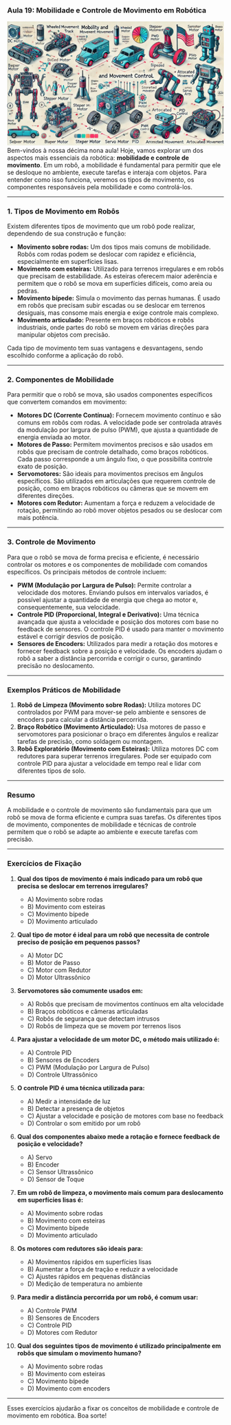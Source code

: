### Aula 19: Mobilidade e Controle de Movimento em Robótica
![](./assets/19.jpeg)
Bem-vindos à nossa décima nona aula! Hoje, vamos explorar um dos aspectos mais essenciais da robótica: **mobilidade e controle de movimento**. Em um robô, a mobilidade é fundamental para permitir que ele se desloque no ambiente, execute tarefas e interaja com objetos. Para entender como isso funciona, veremos os tipos de movimento, os componentes responsáveis pela mobilidade e como controlá-los.

---

### 1. Tipos de Movimento em Robôs

Existem diferentes tipos de movimento que um robô pode realizar, dependendo de sua construção e função:

- **Movimento sobre rodas:** Um dos tipos mais comuns de mobilidade. Robôs com rodas podem se deslocar com rapidez e eficiência, especialmente em superfícies lisas.
- **Movimento com esteiras:** Utilizado para terrenos irregulares e em robôs que precisam de estabilidade. As esteiras oferecem maior aderência e permitem que o robô se mova em superfícies difíceis, como areia ou pedras.
- **Movimento bípede:** Simula o movimento das pernas humanas. É usado em robôs que precisam subir escadas ou se deslocar em terrenos desiguais, mas consome mais energia e exige controle mais complexo.
- **Movimento articulado:** Presente em braços robóticos e robôs industriais, onde partes do robô se movem em várias direções para manipular objetos com precisão.

Cada tipo de movimento tem suas vantagens e desvantagens, sendo escolhido conforme a aplicação do robô.

---

### 2. Componentes de Mobilidade

Para permitir que o robô se mova, são usados componentes específicos que convertem comandos em movimento:

- **Motores DC (Corrente Contínua):** Fornecem movimento contínuo e são comuns em robôs com rodas. A velocidade pode ser controlada através da modulação por largura de pulso (PWM), que ajusta a quantidade de energia enviada ao motor.
- **Motores de Passo:** Permitem movimentos precisos e são usados em robôs que precisam de controle detalhado, como braços robóticos. Cada passo corresponde a um ângulo fixo, o que possibilita controle exato de posição.
- **Servomotores:** São ideais para movimentos precisos em ângulos específicos. São utilizados em articulações que requerem controle de posição, como em braços robóticos ou câmeras que se movem em diferentes direções.
- **Motores com Redutor:** Aumentam a força e reduzem a velocidade de rotação, permitindo ao robô mover objetos pesados ou se deslocar com mais potência.

---

### 3. Controle de Movimento

Para que o robô se mova de forma precisa e eficiente, é necessário controlar os motores e os componentes de mobilidade com comandos específicos. Os principais métodos de controle incluem:

- **PWM (Modulação por Largura de Pulso):** Permite controlar a velocidade dos motores. Enviando pulsos em intervalos variados, é possível ajustar a quantidade de energia que chega ao motor e, consequentemente, sua velocidade.
- **Controle PID (Proporcional, Integral e Derivativo):** Uma técnica avançada que ajusta a velocidade e posição dos motores com base no feedback de sensores. O controle PID é usado para manter o movimento estável e corrigir desvios de posição.
- **Sensores de Encoders:** Utilizados para medir a rotação dos motores e fornecer feedback sobre a posição e velocidade. Os encoders ajudam o robô a saber a distância percorrida e corrigir o curso, garantindo precisão no deslocamento.

---

### Exemplos Práticos de Mobilidade

1. **Robô de Limpeza (Movimento sobre Rodas):** Utiliza motores DC controlados por PWM para mover-se pelo ambiente e sensores de encoders para calcular a distância percorrida.
2. **Braço Robótico (Movimento Articulado):** Usa motores de passo e servomotores para posicionar o braço em diferentes ângulos e realizar tarefas de precisão, como soldagem ou montagem.
3. **Robô Exploratório (Movimento com Esteiras):** Utiliza motores DC com redutores para superar terrenos irregulares. Pode ser equipado com controle PID para ajustar a velocidade em tempo real e lidar com diferentes tipos de solo.

---

### Resumo

A mobilidade e o controle de movimento são fundamentais para que um robô se mova de forma eficiente e cumpra suas tarefas. Os diferentes tipos de movimento, componentes de mobilidade e técnicas de controle permitem que o robô se adapte ao ambiente e execute tarefas com precisão.

---

### Exercícios de Fixação

1. **Qual dos tipos de movimento é mais indicado para um robô que precisa se deslocar em terrenos irregulares?**
   - A) Movimento sobre rodas
   - B) Movimento com esteiras
   - C) Movimento bípede
   - D) Movimento articulado

2. **Qual tipo de motor é ideal para um robô que necessita de controle preciso de posição em pequenos passos?**
   - A) Motor DC
   - B) Motor de Passo
   - C) Motor com Redutor
   - D) Motor Ultrassônico

3. **Servomotores são comumente usados em:**
   - A) Robôs que precisam de movimentos contínuos em alta velocidade
   - B) Braços robóticos e câmeras articuladas
   - C) Robôs de segurança que detectam intrusos
   - D) Robôs de limpeza que se movem por terrenos lisos

4. **Para ajustar a velocidade de um motor DC, o método mais utilizado é:**
   - A) Controle PID
   - B) Sensores de Encoders
   - C) PWM (Modulação por Largura de Pulso)
   - D) Controle Ultrassônico

5. **O controle PID é uma técnica utilizada para:**
   - A) Medir a intensidade de luz
   - B) Detectar a presença de objetos
   - C) Ajustar a velocidade e posição de motores com base no feedback
   - D) Controlar o som emitido por um robô

6. **Qual dos componentes abaixo mede a rotação e fornece feedback de posição e velocidade?**
   - A) Servo
   - B) Encoder
   - C) Sensor Ultrassônico
   - D) Sensor de Toque

7. **Em um robô de limpeza, o movimento mais comum para deslocamento em superfícies lisas é:**
   - A) Movimento sobre rodas
   - B) Movimento com esteiras
   - C) Movimento bípede
   - D) Movimento articulado

8. **Os motores com redutores são ideais para:**
   - A) Movimentos rápidos em superfícies lisas
   - B) Aumentar a força de tração e reduzir a velocidade
   - C) Ajustes rápidos em pequenas distâncias
   - D) Medição de temperatura no ambiente

9. **Para medir a distância percorrida por um robô, é comum usar:**
   - A) Controle PWM
   - B) Sensores de Encoders
   - C) Controle PID
   - D) Motores com Redutor

10. **Qual dos seguintes tipos de movimento é utilizado principalmente em robôs que simulam o movimento humano?**
    - A) Movimento sobre rodas
    - B) Movimento com esteiras
    - C) Movimento bípede
    - D) Movimento com encoders

---

Esses exercícios ajudarão a fixar os conceitos de mobilidade e controle de movimento em robótica. Boa sorte!